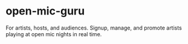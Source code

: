 # open-mic-guru
For artists, hosts, and audiences. Signup, manage, and promote artists playing at open mic nights in real time.
